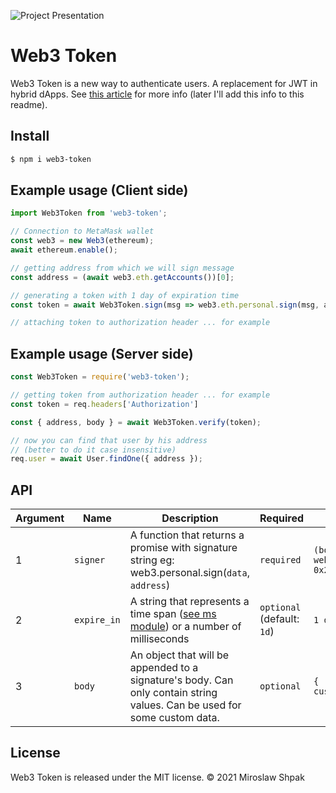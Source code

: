 ![Project Presentation](https://github.com/bytesbay/web3-token/raw/main/resources/logo.jpg "Web3 Token")

# Web3 Token

Web3 Token is a new way to authenticate users. A replacement for JWT in hybrid dApps. See [this article](https://medium.com/@bytesbay/you-dont-need-jwt-anymore-974aa6196976) for more info (later I'll add this info to this readme).

## Install
```bash
$ npm i web3-token
```

## Example usage (Client side)

```js
import Web3Token from 'web3-token';

// Connection to MetaMask wallet
const web3 = new Web3(ethereum);
await ethereum.enable();

// getting address from which we will sign message
const address = (await web3.eth.getAccounts())[0];

// generating a token with 1 day of expiration time
const token = await Web3Token.sign(msg => web3.eth.personal.sign(msg, address), '1d');

// attaching token to authorization header ... for example
```

## Example usage (Server side)
```js
const Web3Token = require('web3-token');

// getting token from authorization header ... for example
const token = req.headers['Authorization']

const { address, body } = await Web3Token.verify(token);

// now you can find that user by his address 
// (better to do it case insensitive)
req.user = await User.findOne({ address });
```

## API

Argument | Name | Description | Required | Example
--- | --- | --- | --- | ---
1 | `signer` | A function that returns a promise with signature string eg: web3.personal.sign(`data`, `address`) | `required` | `(body) => web3.personal.sign(body, 0x23..1234)`
2 | `expire_in` | A string that represents a time span ([see ms module](https://github.com/vercel/ms)) or a number of milliseconds | `optional` (default: `1d`) | `1 day`
3 | `body` | An object that will be appended to a signature's body. Can only contain string values. Can be used for some custom data. | `optional` | `{ 'Custom-data': 'some custom data' }`

## License
Web3 Token is released under the MIT license. © 2021 Miroslaw Shpak
